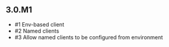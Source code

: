 ## 3.0.M1

* #1 Env-based client
* #2 Named clients
* #3 Allow named clients to be configured from environment
